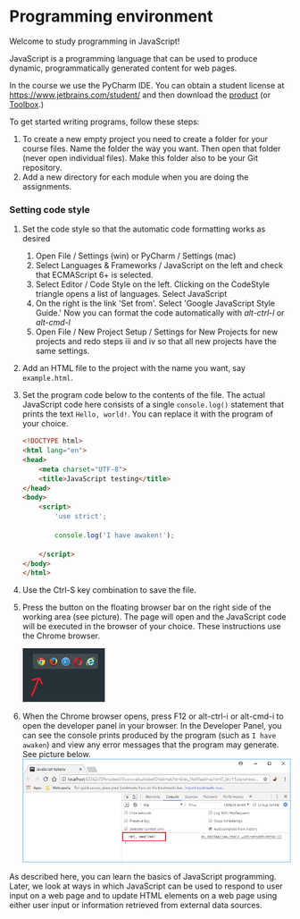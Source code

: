 # Programming environment

Welcome to study programming in JavaScript!

JavaScript is a programming language that can be used to produce dynamic, programmatically generated content for web pages.

In the course we use the PyCharm IDE. You can obtain a student license at https://www.jetbrains.com/student/ and then download the [product](https://www.jetbrains.com/pycharm/) (or [Toolbox](https://www.jetbrains.com/toolbox-app/).)

To get started writing programs, follow these steps:

1. To create a new empty project you need to create a folder for your course files. Name the folder the way you want. Then open that folder (never open individual files). Make this folder also to be your Git repository.
2. Add a new directory for each module when you are doing the assignments. 
### Setting code style
1. Set the code style so that the automatic code formatting works as desired
    1. Open File / Settings (win) or PyCharm / Settings (mac)
    2. Select Languages & Frameworks / JavaScript on the left and check that ECMAScript 6+ is selected.
    3. Select Editor / Code Style on the left. Clicking on the CodeStyle triangle opens a list of languages. Select JavaScript
    4. On the right is the link 'Set from'. Select 'Google JavaScript Style Guide.' Now you can format the code automatically with _alt-ctrl-l_ or _alt-cmd-l_
    5. Open File / New Project Setup / Settings for New Projects for new projects and redo steps iii and iv so that all new projects have the same settings.
2. Add an HTML file to the project with the name you want, say `example.html`.
3. Set the program code below to the contents of the file. The actual JavaScript code here consists of a single `console.log()` statement that prints the text `Hello, world!`.
   You can replace it with the program of your choice.

    ```html
    <!DOCTYPE html>
    <html lang="en">
    <head>
        <meta charset="UTF-8">
        <title>JavaScript testing</title>
    </head>
    <body>
        <script>
            'use strict';
            
            console.log('I have awaken!');
    
        </script>
    </body>
    </html>
    ```

4. Use the Ctrl-S key combination to save the file.
5. Press the button on the floating browser bar on the right side of the working area (see picture). The page will open and the JavaScript code will be executed in the browser of your choice. These instructions use the Chrome browser.

    ![selainpalkki](img/selainpalkki.png)

6. When the Chrome browser opens, press F12 or alt-ctrl-i or alt-cmd-i to open the developer panel in your browser. In the Developer Panel, you can see the console prints produced by the program (such as `I have awaken`) and view any error messages that the program may generate. See picture below.
    ![konsolituloste](img/konsolituloste.png)

As described here, you can learn the basics of JavaScript programming.
Later, we look at ways in which JavaScript can be used to respond to user input on a web page and to update HTML elements on a web page using either user input or information retrieved from external data sources.

